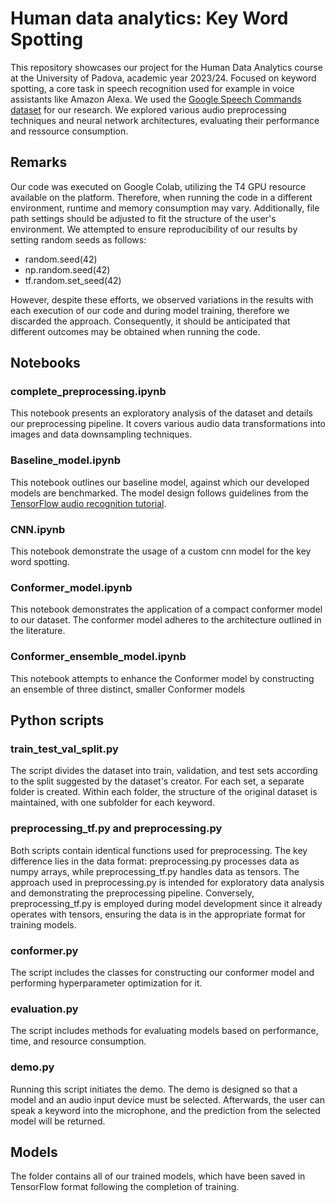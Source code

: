 # Human data analytics: Key Word Spotting
This repository showcases our project for the Human Data Analytics course at the University of Padova, academic year 2023/24. Focused on keyword spotting, a core task in speech recognition used for example in voice assistants like Amazon Alexa. We used the [Google Speech Commands dataset](https://www.tensorflow.org/datasets/catalog/speech_commands) for our research. We explored various audio preprocessing techniques and neural network architectures, evaluating their performance and ressource consumption.

## Remarks
Our code was executed on Google Colab, utilizing the T4 GPU resource available on the platform. Therefore, when running the code in a different environment, runtime and memory consumption may vary. Additionally, file path settings should be adjusted to fit the structure of the user's environment. We attempted to ensure reproducibility of our results by setting random seeds as follows:

- random.seed(42)
- np.random.seed(42)
- tf.random.set_seed(42)

However, despite these efforts, we observed variations in the results with each execution of our code and during model training, therefore we discarded the approach. Consequently, it should be anticipated that different outcomes may be obtained when running the code.

## Notebooks

### complete_preprocessing.ipynb
This notebook presents an exploratory analysis of the dataset and details our preprocessing pipeline. It covers various audio data transformations into images and data downsampling techniques.

### Baseline_model.ipynb
This notebook outlines our baseline model, against which our developed models are benchmarked. The model design follows guidelines from the [TensorFlow audio recognition tutorial](https://www.tensorflow.org/tutorials/audio/simple_audio).

### CNN.ipynb
This notebook demonstrate the usage of a custom cnn model for the key word spotting. 

### Conformer_model.ipynb
This notebook demonstrates the application of a compact conformer model to our dataset. The conformer model adheres to the architecture outlined in the literature. 

### Conformer_ensemble_model.ipynb
This notebook attempts to enhance the Conformer model by constructing an ensemble of three distinct, smaller Conformer models

## Python scripts

### train_test_val_split.py
The script divides the dataset into train, validation, and test sets according to the split suggested by the dataset's creator. For each set, a separate folder is created. Within each folder, the structure of the original dataset is maintained, with one subfolder for each keyword.

### preprocessing_tf.py and preprocessing.py
Both scripts contain identical functions used for preprocessing. The key difference lies in the data format: preprocessing.py processes data as numpy arrays, while preprocessing_tf.py handles data as tensors. The approach used in preprocessing.py is intended for exploratory data analysis and demonstrating the preprocessing pipeline. Conversely, preprocessing_tf.py is employed during model development since it already operates with tensors, ensuring the data is in the appropriate format for training models.

### conformer.py
The script includes the classes for constructing our conformer model and performing hyperparameter optimization for it.

### evaluation.py
The script includes methods for evaluating models based on performance, time, and resource consumption.

### demo.py
Running this script initiates the demo. The demo is designed so that a model and an audio input device must be selected. Afterwards, the user can speak a keyword into the microphone, and the prediction from the selected model will be returned.

## Models
The folder contains all of our trained models, which have been saved in TensorFlow format following the completion of training.
